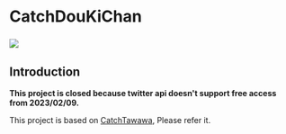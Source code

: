 # CatchDouKiChan
<h3><img  src="https://img.shields.io/github/license/EKOISMYLOVE/CatchDouKiChan"/></h3>

## Introduction
**This project is closed because twitter api doesn't support free access from 2023/02/09.**

This project is based on [CatchTawawa](https://github.com/EKOISMYLOVE/CatchTawawa), Please refer it.


